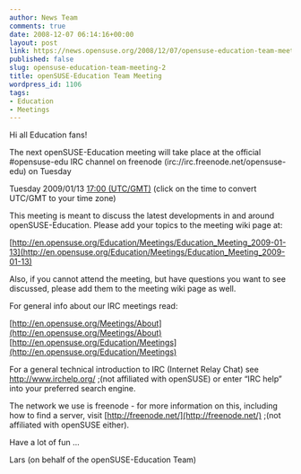 ```yaml
---
author: News Team
comments: true
date: 2008-12-07 06:14:16+00:00
layout: post
link: https://news.opensuse.org/2008/12/07/opensuse-education-team-meeting-2/
published: false
slug: opensuse-education-team-meeting-2
title: openSUSE-Education Team Meeting
wordpress_id: 1106
tags:
- Education
- Meetings
---
```


Hi all Education fans!

The next openSUSE-Education meeting will take place at the official #opensuse-edu IRC channel on freenode  (irc://irc.freenode.net/opensuse-edu) on Tuesday

Tuesday 2009/01/13 [17:00 (UTC/GMT)](http://www.worldtimeserver.com/convert_time_in_UTC.aspx?y=2009&mo=01&d=13&h=17&mn=0)
(click on the time to convert UTC/GMT to your time zone)

This meeting is meant to discuss the latest developments in and around openSUSE-Education. Please add your topics to the meeting wiki page at:

[http://en.opensuse.org/Education/Meetings/Education_Meeting_2009-01-13](http://en.opensuse.org/Education/Meetings/Education_Meeting_2009-01-13)

Also, if you cannot attend the meeting, but have questions you want to see discussed, please add them to the meeting wiki page as well.

For general info about our IRC meetings read:

[http://en.opensuse.org/Meetings/About](http://en.opensuse.org/Meetings/About)
[http://en.opensuse.org/Education/Meetings](http://en.opensuse.org/Education/Meetings)

For a general technical introduction to IRC (Internet Relay Chat) see http://www.irchelp.org/ ;(not affiliated with openSUSE) or enter “IRC help” into your preferred search engine.

The network we use is freenode - for more information on this, including how to find a server, visit [http://freenode.net/](http://freenode.net/) ;(not affiliated with openSUSE either).

Have a lot of fun …

Lars (on behalf of the openSUSE-Education Team)

